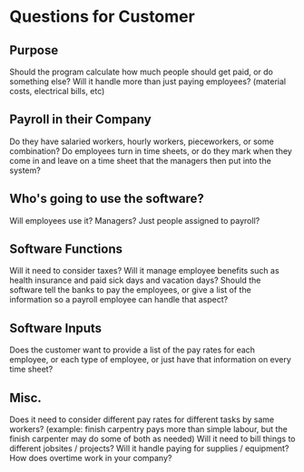 # Questions for Customer

## Purpose
Should the program calculate how much people should get paid, or do something else?
Will it handle more than just paying employees? (material costs, electrical bills, etc)

## Payroll in their Company
Do they have salaried workers, hourly workers, pieceworkers, or some combination?
Do employees turn in time sheets, or do they mark when they come in and leave on a time sheet that the managers then put into the system?

## Who's going to use the software?
Will employees use it? Managers? Just people assigned to payroll?

## Software Functions
Will it need to consider taxes?
Will it manage employee benefits such as health insurance and paid sick days and vacation days?
Should the software tell the banks to pay the employees, or give a list of the information so a payroll employee can handle that aspect?

## Software Inputs
Does the customer want to provide a list of the pay rates for each employee, or each type of employee, or just have that information on every time sheet?

## Misc.
Does it need to consider different pay rates for different tasks by same workers? (example: finish carpentry pays more than simple labour, but the finish carpenter may do some of both as needed)
Will it need to bill things to different jobsites / projects?
Will it handle paying for supplies / equipment?
How does overtime work in your company?

